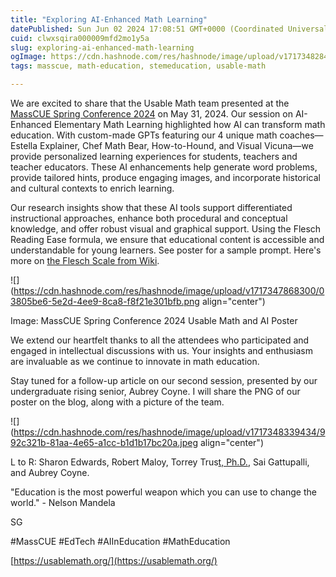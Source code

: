 ```yaml
---
title: "Exploring AI-Enhanced Math Learning"
datePublished: Sun Jun 02 2024 17:08:51 GMT+0000 (Coordinated Universal Time)
cuid: clwxsqira000009mfd2mo1y5a
slug: exploring-ai-enhanced-math-learning
ogImage: https://cdn.hashnode.com/res/hashnode/image/upload/v1717348284828/220938d3-3727-44c3-8f08-20e74cde26e6.jpeg
tags: masscue, math-education, stemeducation, usable-math

---
```


We are excited to share that the Usable Math team presented at the [MassCUE Spring Conference 2024](https://www.masscue.org/event/springconf24/) on May 31, 2024. Our session on AI-Enhanced Elementary Math Learning highlighted how AI can transform math education. With custom-made GPTs featuring our 4 unique math coaches—Estella Explainer, Chef Math Bear, How-to-Hound, and Visual Vicuna—we provide personalized learning experiences for students, teachers and teacher educators. These AI enhancements help generate word problems, provide tailored hints, produce engaging images, and incorporate historical and cultural contexts to enrich learning.

Our research insights show that these AI tools support differentiated instructional approaches, enhance both procedural and conceptual knowledge, and offer robust visual and graphical support. Using the Flesch Reading Ease formula, we ensure that educational content is accessible and understandable for young learners. See poster for a sample prompt. Here's more on [the Flesch Scale from Wiki](https://en.wikipedia.org/wiki/Flesch%E2%80%93Kincaid_readability_tests).

![](https://cdn.hashnode.com/res/hashnode/image/upload/v1717347868300/03805be6-5e2d-4ee9-8ca8-f8f21e301bfb.png align="center")

Image: MassCUE Spring Conference 2024 Usable Math and AI Poster

We extend our heartfelt thanks to all the attendees who participated and engaged in intellectual discussions with us. Your insights and enthusiasm are invaluable as we continue to innovate in math education.

Stay tuned for a follow-up article on our second session, presented by our undergraduate rising senior, Aubrey Coyne. I will share the PNG of our poster on the blog, along with a picture of the team.

![](https://cdn.hashnode.com/res/hashnode/image/upload/v1717348339434/992c321b-81aa-4e65-a1cc-b1d1b17bc20a.jpeg align="center")

L to R: Sharon Edwards, Robert Maloy, Torrey Trus[t, Ph.D.](https://www.linkedin.com/in/torreytrust/), Sai Gattupalli, and Aubrey Coyne.

"Education is the most powerful weapon which you can use to change the world." - Nelson Mandela

SG

#MassCUE #EdTech #AIInEducation #MathEducation

[https://usablemath.org/](https://usablemath.org/)